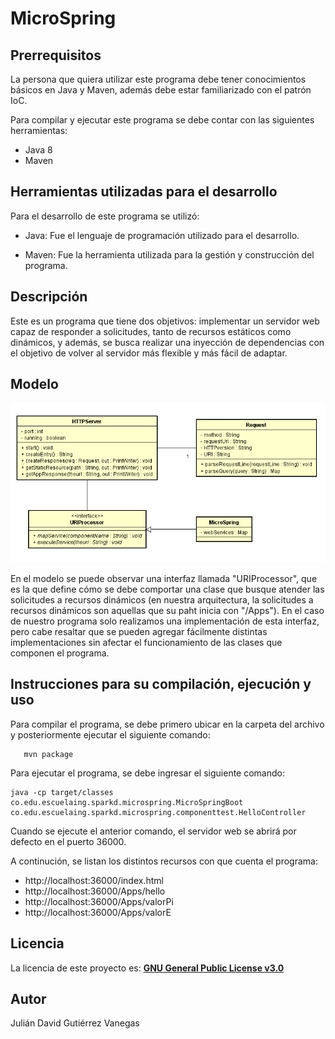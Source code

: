 # MicroSpring #

## Prerrequisitos ##

La persona que quiera utilizar este programa debe tener conocimientos básicos en Java y Maven, además debe estar familiarizado con el patrón IoC.

Para compilar y ejecutar este programa se debe contar con las siguientes herramientas: 

- Java 8
- Maven 


## Herramientas utilizadas para el desarrollo ##

Para el desarrollo de este programa se utilizó: 

- Java: Fue el lenguaje de programación utilizado para el desarrollo.

- Maven: Fue la herramienta utilizada para la gestión y construcción del programa.


## Descripción ## 

Este es un programa que tiene dos objetivos: implementar un servidor web capaz de responder a solicitudes, tanto de recursos estáticos como dinámicos, y además, se busca realizar una inyección de dependencias con el objetivo de volver al servidor más flexible y más fácil de adaptar.

## Modelo ##
![](images/modelo.PNG)

En el modelo se puede observar una interfaz llamada "URIProcessor", que es la que define cómo se debe comportar una clase que busque atender las solicitudes a recursos dinámicos (en nuestra arquitectura, la solicitudes a recursos dinámicos son aquellas que su paht inicia con "/Apps"). En el caso de nuestro programa solo realizamos una implementación de esta interfaz, pero cabe resaltar que se pueden agregar fácilmente distintas implementaciones sin afectar el funcionamiento de las clases que componen el programa.

## Instrucciones para su compilación, ejecución y uso ##

Para compilar el programa, se debe primero ubicar en la carpeta del archivo y posteriormente ejecutar el siguiente comando: 

```
   mvn package 
```
Para ejecutar el programa, se debe ingresar el siguiente comando: 

```
java -cp target/classes co.edu.escuelaing.sparkd.microspring.MicroSpringBoot co.edu.escuelaing.sparkd.microspring.componenttest.HelloController
```

Cuando se ejecute el anterior comando, el servidor web se abrirá por defecto en el puerto 36000.

A continución, se listan los distintos recursos con que cuenta el programa: 

- http://localhost:36000/index.html
- http://localhost:36000/Apps/hello 
- http://localhost:36000/Apps/valorPi 
- http://localhost:36000/Apps/valorE 


## Licencia ## 

La licencia de este proyecto es: [**GNU General Public License v3.0**](LICENSE)

## Autor ##

Julián David Gutiérrez Vanegas

